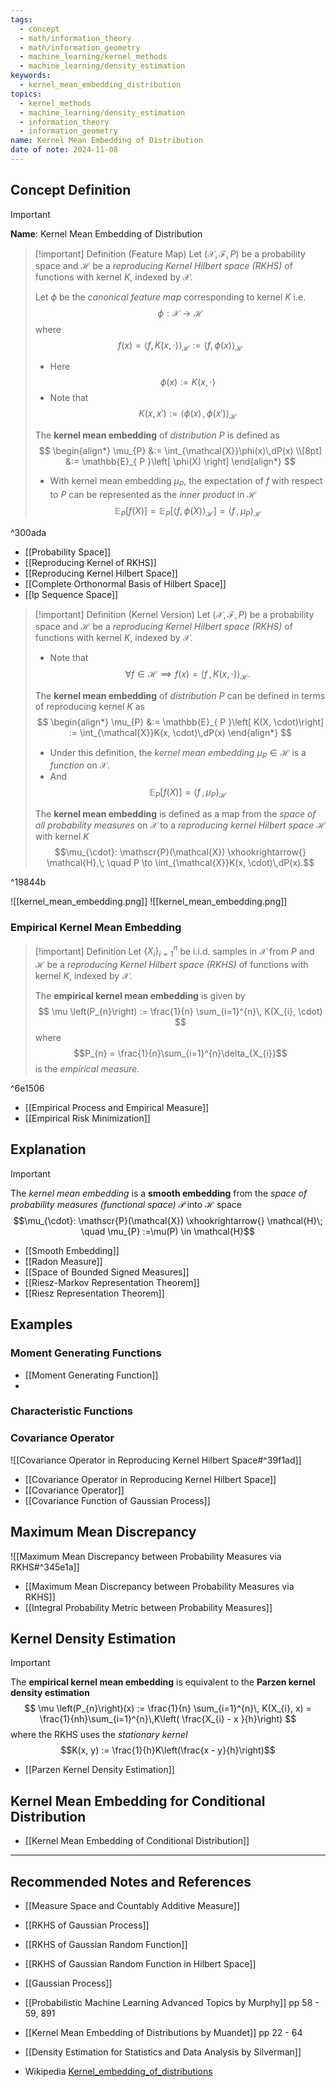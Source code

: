 ```yaml
---
tags:
  - concept
  - math/information_theory
  - math/information_geometry
  - machine_learning/kernel_methods
  - machine_learning/density_estimation
keywords:
  - kernel_mean_embedding_distribution
topics:
  - kernel_methods
  - machine_learning/density_estimation
  - information_theory
  - information_geometry
name: Kernel Mean Embedding of Distribution
date of note: 2024-11-08
---
```


## Concept Definition

>[!important]
>**Name**: Kernel Mean Embedding of Distribution

>[!important] Definition  (Feature Map)
>Let $(\mathcal{X}, \mathscr{F}, P)$ be a probability space and  $\mathcal{H}$ be a *reproducing Kernel Hilbert space (RKHS)* of functions with kernel $K$, indexed by $\mathcal{X}$.
>
>Let $\phi$ be the *canonical feature map* corresponding to kernel $K$ i.e.
>$$\phi: \mathcal{X} \to \mathcal{H}$$ where $$f(x) = \left\langle  f, K(x,\cdot) \right\rangle_{\mathcal{H}} := \left\langle  f, \phi(x)\right\rangle_{\mathcal{H}}$$
>- Here $$\phi(x) := K(x, \cdot)$$
>- Note that $$K(x, x') := \left\langle \phi(x) \,,\,\phi(x')  \right\rangle_{\mathcal{H}}$$
>
>The **kernel mean embedding** of *distribution* $P$ is defined as 
>$$
>\begin{align*}
>\mu_{P} &:=  \int_{\mathcal{X}}\phi(x)\,dP(x) \\[8pt] 
>&:= \mathbb{E}_{ P }\left[  \phi(X) \right]
>\end{align*}
>$$
>- With kernel mean embedding $\mu_{P}$, the expectation of $f$ with respect to $P$ can be represented as the *inner product* in $\mathcal{H}$ $$\mathbb{E}_{ P }\left[  f(X) \right] = \mathbb{E}_{ P }\left[ \left\langle  f, \phi(X)\right\rangle_{\mathcal{H}} \right] = \left\langle  f\,,\, \mu_{P}  \right\rangle_{\mathcal{H}}$$

^300ada


- [[Probability Space]]
- [[Reproducing Kernel of RKHS]]
- [[Reproducing Kernel Hilbert Space]]
- [[Complete Orthonormal Basis of Hilbert Space]]
- [[lp Sequence Space]]

>[!important] Definition (Kernel Version)
>Let $(\mathcal{X}, \mathscr{F}, P)$ be a probability space and  $\mathcal{H}$ be a *reproducing Kernel Hilbert space (RKHS)* of functions with kernel $K$, indexed by $\mathcal{X}$.
>- Note that $$\forall f\in \mathcal{H}  \implies f(x) = \left\langle  f\,,\,K(x ,\cdot)    \right\rangle_{\mathcal{H}}.$$
>
>The **kernel mean embedding** of *distribution* $P$ can be defined in terms of reproducing kernel $K$ as
>$$
>\begin{align*}
>\mu_{P} &:= \mathbb{E}_{ P }\left[  K(X, \cdot)\right] := \int_{\mathcal{X}}K(x, \cdot)\,dP(x)
>\end{align*}
>$$
>- Under this definition, the *kernel mean embedding* $\mu_{P} \in \mathcal{H}$ is a *function* on $\mathcal{X}$. 
>- And $$\mathbb{E}_{ P }\left[  f(X) \right] = \left\langle  f\,,\, \mu_{P}   \right\rangle_{\mathcal{H}}$$
>
>The **kernel mean embedding** is defined as a map from the *space of all probability measures* on $\mathcal{X}$ to a *reproducing kernel Hilbert space* $\mathcal{H}$ with kernel $K$ $$\mu_{\cdot}: \mathscr{P}(\mathcal{X}) \xhookrightarrow{} \mathcal{H},\; \quad P \to \int_{\mathcal{X}}K(x, \cdot)\,dP(x).$$

^19844b

![[kernel_mean_embedding.png]]
![[kernel_mean_embedding.png]]

### Empirical Kernel Mean Embedding

>[!important] Definition
>Let $\{ X_{i} \}_{i=1}^{n}$ be i.i.d. samples in $\mathcal{X}$ from $P$ and  $\mathcal{H}$ be a *reproducing Kernel Hilbert space (RKHS)* of functions with kernel $K$, indexed by $\mathcal{X}$. 
>
>The **empirical kernel mean embedding** is given by 
>$$
>\mu \left(P_{n}\right) := \frac{1}{n} \sum_{i=1}^{n}\, K(X_{i}, \cdot)
>$$
>where $$P_{n} = \frac{1}{n}\sum_{i=1}^{n}\delta_{X_{i}}$$ is the *empirical measure.*

^6e1506

- [[Empirical Process and Empirical Measure]]
- [[Empirical Risk Minimization]]

## Explanation

>[!important]
>The *kernel mean embedding*  is a **smooth embedding** from the *space of probability measures (functional space)* $\mathscr{P}$ into $\mathcal{H}$ space $$\mu_{\cdot}: \mathscr{P}(\mathcal{X}) \xhookrightarrow{} \mathcal{H}\; \quad \mu_{P} :=\mu(P) \in \mathcal{H}$$

- [[Smooth Embedding]]
- [[Radon Measure]]
- [[Space of Bounded Signed Measures]]
- [[Riesz-Markov Representation Theorem]]
- [[Riesz Representation Theorem]]

## Examples

### Moment Generating Functions

- [[Moment Generating Function]]
- 

### Characteristic Functions


### Covariance Operator

![[Covariance Operator in Reproducing Kernel Hilbert Space#^39f1ad]]

- [[Covariance Operator in Reproducing Kernel Hilbert Space]]
- [[Covariance Operator]]
- [[Covariance Function of Gaussian Process]]


## Maximum Mean Discrepancy

![[Maximum Mean Discrepancy between Probability Measures via RKHS#^345e1a]]

- [[Maximum Mean Discrepancy between Probability Measures via RKHS]]
- [[Integral Probability Metric between Probability Measures]]

## Kernel Density Estimation

>[!important]
>The **empirical kernel mean embedding** is equivalent to the **Parzen kernel density estimation**
>$$
>\mu \left(P_{n}\right)(x) := \frac{1}{n} \sum_{i=1}^{n}\, K(X_{i}, x) = \frac{1}{nh}\sum_{i=1}^{n}\,K\left( \frac{X_{i} - x }{h}\right)
>$$
>where the RKHS uses the *stationary kernel* $$K(x, y) := \frac{1}{h}K\left(\frac{x - y}{h}\right)$$

- [[Parzen Kernel Density Estimation]]

## Kernel Mean Embedding for Conditional Distribution

- [[Kernel Mean Embedding of Conditional Distribution]]




-----------
##  Recommended Notes and References



- [[Measure Space and Countably Additive Measure]]
- [[RKHS of Gaussian Process]]
- [[RKHS of Gaussian Random Function]]
- [[RKHS of Gaussian Random Function in Hilbert Space]]
- [[Gaussian Process]]

- [[Probabilistic Machine Learning Advanced Topics by Murphy]] pp 58 - 59,  891
- [[Kernel Mean Embedding of Distributions by Muandet]] pp 22 - 64
- [[Density Estimation for Statistics and Data Analysis by Silverman]]
- Wikipedia [Kernel_embedding_of_distributions](https://en.wikipedia.org/wiki/Kernel_embedding_of_distributions)
